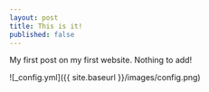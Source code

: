 ```yaml
---
layout: post
title: This is it!
published: false
---
```


My first post on my first website. Nothing to add!

![_config.yml]({{ site.baseurl }}/images/config.png)
